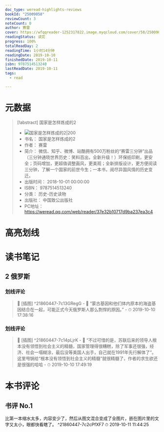 ```yaml
---
doc_type: weread-highlights-reviews
bookId: "25009058"
reviewCount: 3
noteCount: 0
author: 赛雷
cover: https://wfqqreader-1252317822.image.myqcloud.com/cover/58/25009058/t7_25009058.jpg
readingStatus: 读完
progress: 100%
totalReadDay: 2
readingTime: 1小时14分钟
readingDate: 2019-10-10
finishedDate: 2019-10-11
isbn: 9787514513240
lastReadDate: 2019-10-11
tags:
  - read

---
```

# 元数据
> [!abstract] 国家是怎样炼成的2
> - ![ 国家是怎样炼成的2|200](https://wfqqreader-1252317822.image.myqcloud.com/cover/58/25009058/t7_25009058.jpg)
> - 书名： 国家是怎样炼成的2
> - 作者： 赛雷
> - 简介： 微信、知乎、微博、站酷拥有500万粉丝的“赛雷三分钟”出品（三分钟通晓世界历史：笑料百出，全新升级！）环保纸印刷，更安全；页码增加，更超值调整画风，更美观；全新排版设计，更方便阅读三分钟，了解一个国家的前世今生；一本书，阅尽异国风情的历史变迁。
> - 出版时间： 2018-10-01 00:00:00
> - ISBN： 9787514513240
> - 分类： 历史-历史读物
> - 出版社： 中国致公出版社
> - PC地址：https://weread.qq.com/web/reader/37e32b10717d9ba237ea3c4

# 高亮划线

# 读书笔记

## 2 俄罗斯

### 划线评论
> 📌 [插图]  ^21860447-7c13GRegG
    - 💭 “蒙古基因和他们体内原本的海盗基因结合在一起，可能正式今天俄罗斯人那么剽悍的原因。”
    - ⏱ 2019-10-10 17:38:16

### 划线评论
> 📌 [插图]  ^21860447-7c14pLjrK
    - 💭 “不过可惜的是，苏联后来的领导人根本没有领悟到社会主义的精髓，国家管理得很糟糕，除了军事还很强，经济、社会一塌糊涂，最后没等美国人出手，自己就在1991年先行解体了”。
这里甩锅给“根本没有领悟到社会主义的精髓”就很精髓了，作者的求生欲还是很强的哈哈
    - ⏱ 2019-10-10 17:49:19
   
# 本书评论

## 书评 No.1 
比第一本缩水太多，内容变少了，然后从图文混合变成了全图片，嵌在图片里的文字又太小，眼都快看瞎了。 ^21860447-7c2cPfXF7
⏱ 2019-10-11 11:44:25

